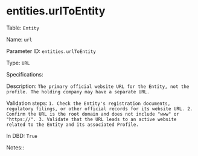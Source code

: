 # entities.urlToEntity

Table: ```Entity```

Name: ```url```

Parameter ID: ```entities.urlToEntity```

Type: ```URL```

Specifications: 

Description: ```The primary official website URL for the Entity, not the profile. The holding company may have a separate URL. ```

Validation steps: ```1. Check the Entity's registration documents, regulatory filings, or other official records for its website URL.
2. Confirm the URL is the root domain and does not include "www" or "https://".
3. Validate that the URL leads to an active website related to the Entity and its associated Profile.```

In DBD: ```True```

Notes:: 


